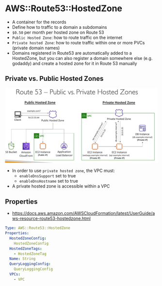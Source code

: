 # AWS::Route53::HostedZone

- A container for the records
- Define how to traffic to a domain a subdomains
- `$0.50` per month per hosted zone on Route 53
- `Public Hosted Zone`: how to route traffic on the internet
- `Private hosted Zone`: how to route traffic within one or more PVCs (private domain names)
- Domains registered in Route53 are automatically added to a HostedZone, but you can also register a domain somewhere else (e.g. godaddy) and create a hosted zone for it in Route 53 manually

## Private vs. Public Hosted Zones

![DNS Zones](.images/dns-zone.png)

- In order to use `private hosted zone`, the VPC must:
  - `enableDnsSupport` set to true
  - `enableDnsHostname` set to true
- A private hosted zone is accessible within a VPC

## Properties

- <https://docs.aws.amazon.com/AWSCloudFormation/latest/UserGuide/aws-resource-route53-hostedzone.html>

```yaml
Type: AWS::Route53::HostedZone
Properties:
  HostedZoneConfig:
    HostedZoneConfig
  HostedZoneTags:
    - HostedZoneTag
  Name: String
  QueryLoggingConfig:
    QueryLoggingConfig
  VPCs:
    - VPC
```
